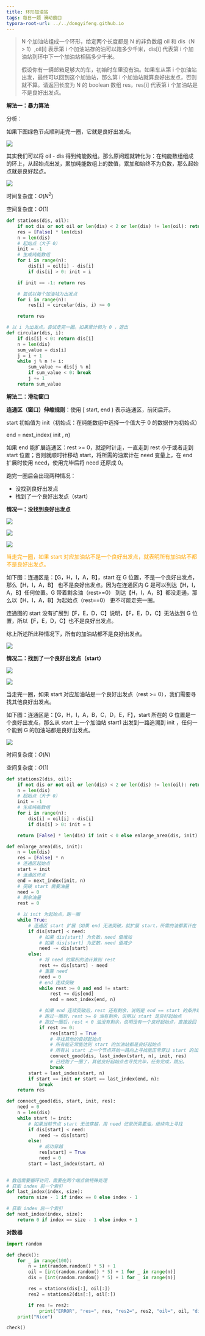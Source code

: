 ```yaml
---
title: 环形加油站
tags: 每日一题 滑动窗口
typora-root-url: ../../dongyifeng.github.io
---
```


> N 个加油站组成一个环形，给定两个长度都是 N 的非负数组 oil 和 dis（N > 1）,oil\[i] 表示第 i 个加油站存的油可以跑多少千米，dis\[i] 代表第 i 个加油站到环中下一个加油站相隔多少千米。
>
> 假设你有一辆邮箱足够大的车，初始时车里没有油。如果车从第 i 个加油站出发，最终可以回到这个加油站，那么第 i 个加油站就算良好出发点，否则就不算。请返回长度为 N 的 boolean 数组 res，res\[i] 代表第 i 个加油站是不是良好出发点。



**解法一：暴力算法**

分析：

如果下图绿色节点顺利走完一圈，它就是良好出发点。

![](/images/assets/screenshot-20221108-221900.png)



其实我们可以将 oil - dis 得到纯能数组。那么原问题就转化为：在纯能数组组成的环上，从起始点出发，累加纯能数组上的数值，累加和始终不为负数，那么起始点就是良好起点。



![](/images/assets/screenshot-20221108-222354.png)



时间复杂度：$O(N^2)$

空间复杂度：$O(1)$

```python
def stations(dis, oil):
    if not dis or not oil or len(dis) < 2 or len(dis) != len(oil): return
    res = [False] * len(dis)
    n = len(dis)
    # 起始点（大于 0）
    init = -1
    # 生成纯能数组
    for i in range(n):
        dis[i] = oil[i] - dis[i]
        if dis[i] > 0: init = i

    if init == -1: return res

    # 尝试以每个加油站为出发点
    for i in range(n):
        res[i] = circular(dis, i) >= 0

    return res

# 以 i 为出发点，尝试走完一圈。如果累计和为 0 ，退出
def circular(dis, i):
    if dis[i] < 0: return dis[i]
    n = len(dis)
    sum_value = dis[i]
    j = i + 1
    while j % n != i:
        sum_value += dis[j % n]
        if sum_value < 0: break
        j += 1
    return sum_value
```



**解法二：滑动窗口**



**连通区（窗口）伸缩规则**：使用 [ start, end ) 表示连通区，前闭后开。

start 初始值为 init（初始点：在纯能数组中选择一个值大于 0 的数据作为初始点）

end = next_index( init , n)



如果 end 能扩展连通区：rest >= 0，就逆时针走，一直走到 rest 小于或者走到 start 位置；否则就顺时针移动 start，将所需的油累计在 need 变量上，在 end 扩展时使用 need，使用完毕后将 need 还原成 0。



跑完一圈后会出现两种情况：

- 没找到良好出发点
- 找到了一个良好出发点（start）



**情况一：没找到良好出发点**

![](/images/assets/screenshot-20221109-002800.png)

![](/images/assets/screenshot-20221109-002822.png)

![](/images/assets/screenshot-20221109-002840.png)



<font color=orange>当走完一圈，如果 start 对应加油站不是一个良好出发点，就表明所有加油站不都不是良好出发点。</font>

如下图：连通区是：【G，H，I，A，B】，start 在 G 位置，不是一个良好出发点，那么【H，I，A，B】 也不是良好出发点。因为在连通区内 G 是可以到达【H，I，A，B】任何位置。G 带着剩余油（rest>=0） 到达【H，I，A，B】都没走通，那么以【H，I，A，B】为起始点（rest==0） 更不可能走完一圈。

连通图的 start 没有扩展到【F，E，D，C】说明，【F，E，D，C】无法达到 G 位置，所以【F，E，D，C】也不是良好出发点。

综上所述所此种情况下，所有的加油站都不是良好出发点。



![](/images/assets/screenshot-20221110-172928.png)



**情况二：找到了一个良好出发点（start）**



![](/images/assets/screenshot-20221109-095613.png)

![](/images/assets/screenshot-20221109-002840.png)



当走完一圈，如果 start 对应加油站是一个良好出发点（rest >= 0），我们需要寻找其他良好出发点。

如下图：连通区是：【G，H，I，A，B，C，D，E，F】，start 所在的 G 位置是一个良好出发点，那么从 start 上一个加油站 start1 出发到一路追溯到 init ，任何一个能到 G 的加油站都是良好出发点。



![](/images/assets/screenshot-20221110-201745.png)





时间复杂度：$O(N)$

空间复杂度：$O(1)$



```python
def stations2(dis, oil):
    if not dis or not oil or len(dis) < 2 or len(dis) != len(oil): return
    n = len(dis)
    # 起始点（大于 0）
    init = -1
    # 生成纯能数组
    for i in range(n):
        dis[i] = oil[i] - dis[i]
        if dis[i] > 0: init = i

    return [False] * len(dis) if init < 0 else enlarge_area(dis, init)

def enlarge_area(dis, init):
    n = len(dis)
    res = [False] * n
    # 连通区起始点
    start = init
    # 连通区终点
    end = next_index(init, n)
    # 突破 start 需要油量
    need = 0
    # 剩余油量
    rest = 0

    # 以 init 为起始点，跑一圈
    while True:
        # 连通区 start 扩展（如果 end 无法突破，就扩展 start，所需的油都累计在 need 中）
        if dis[start] < need:
            # 如果 dis[start] 为负数，need 值增加
            # 如果 dis[start] 为正数，need 值减少
            need -= dis[start]
        else:
            # 将 need 的累积的油计算到 rest
            rest += dis[start] - need
            # 重置 need
            need = 0
            # end 连续突破
            while rest >= 0 and end != start:
                rest += dis[end]
                end = next_index(end, n)

            # 如果 end 连续突破后，rest 还有剩余，说明是 end == start 的条件跳出循环的，已经跑了一圈了。
            # 跑过一圈后，rest >= 0 油有剩余，说明以 start 是良好起始点
            # 跑过一圈后，rest < 0 油没有剩余，说明没有一个良好起始点，直接返回
            if rest >= 0:
                res[start] = True
                # 寻找其他的良好起始点
                # 所有能正常能达到 start 的加油站都是良好起始点
                # 所有从 start 上一个节点开始一路向上寻找能正常穿过 start 的加油站，并将对应 res 设置为 True
                connect_good(dis, last_index(start, n), init, res)
                # 已经跑了一圈了，其他良好起始点也寻找完毕，任务完成，跳出。
                break
        start = last_index(start, n)
        if start == init or start == last_index(end, n):
            break
    return res

def connect_good(dis, start, init, res):
    need = 0
    n = len(dis)
    while start != init:
        # 如果当前节点 start 无法穿越，用 need 记录所需要油，继续向上寻找
        if dis[start] < need:
            need -= dis[start]
        else:
            # 成功穿越
            res[start] = True
            need = 0
        start = last_index(start, n)

      
# 数组需要循环访问，需要在两个端点做特殊处理
# 获取 index 前一个索引
def last_index(index, size):
    return size - 1 if index == 0 else index - 1

# 获取 index 后一个索引
def next_index(index, size):
    return 0 if index == size - 1 else index + 1
```



**对数器**

```python
import random

def check():
    for _ in range(100):
        n = int(random.random() * 5) + 1
        oil = [int(random.random() * 5) + 1 for _ in range(n)]
        dis = [int(random.random() * 5) + 1 for _ in range(n)]

        res = stations(dis[:], oil[:])
        res2 = stations2(dis[:], oil[:])

        if res != res2:
            print("ERROR", "res=", res, "res2=", res2, "oil=", oil, "dis=", dis)
    print("Nice")

check()
```

